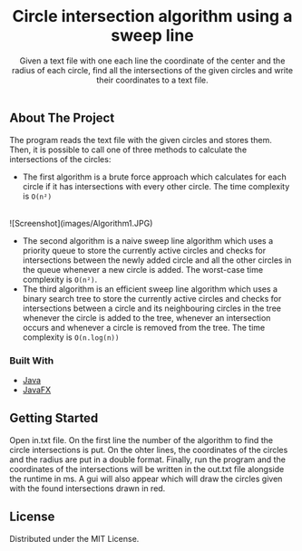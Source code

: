 
<!-- PROJECT LOGO -->
<br />
<p align="center">
  <h1 align="center">Circle intersection algorithm using a sweep line</h1>

  <p align="center">
    Given a text file with one each line the coordinate of the center and the radius of each circle, find all the intersections of the given circles and write their coordinates to a text file.
    <br />
    <br />
  </p>
</p>


<!-- ABOUT THE PROJECT -->
## About The Project

The program reads the text file with the given circles and stores them. Then, it is possible to call one of three methods to calculate the intersections of the circles:
* The first algorithm is a brute force approach which calculates for each circle if it has intersections with every other circle. The time complexity is `O(n²)` 
 <br />
![Screenshot](images/Algorithm1.JPG)
 <br />

* The second algorithm is a naive sweep line algorithm which uses a priority queue to store the currently active circles and checks for intersections between the newly added circle and all the other circles in the queue whenever a new circle is added. The worst-case time complexity is `O(n²)`.
* The third algorithm is an efficient sweep line algorithm which uses a binary search tree to store the currently active circles and checks for intersections between a circle and its neighbouring circles in the tree whenever the circle is added to the tree, whenever an intersection occurs and whenever a circle is removed from the tree. The time complexity is `O(n.log(n))` 

### Built With
* [Java](https://www.java.com/)
* [JavaFX](https://openjfx.io/)


<!-- GETTING STARTED -->
## Getting Started

Open in.txt file. On the first line the number of the algorithm to find the circle intersections is put. On the ohter lines, the coordinates of the circles and the radius are put in a double format. Finally, run the program and the coordinates of the intersections will be written in the out.txt file alongside the runtime in ms. A gui will also appear which will draw the circles given with the found intersections drawn in red.

<!-- LICENSE -->
## License

Distributed under the MIT License.

